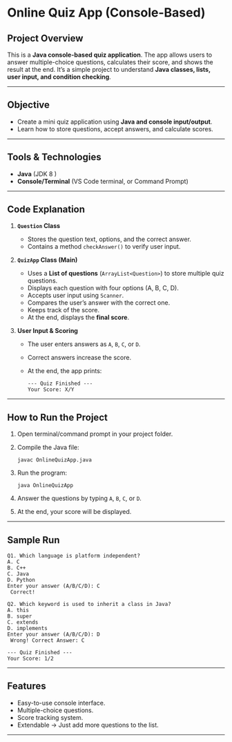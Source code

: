 # Online Quiz App (Console-Based)

##  Project Overview

This is a **Java console-based quiz application**.
The app allows users to answer multiple-choice questions, calculates their score, and shows the result at the end.
It’s a simple project to understand **Java classes, lists, user input, and condition checking**.

---

##  Objective

* Create a mini quiz application using **Java and console input/output**.
* Learn how to store questions, accept answers, and calculate scores.

---

##  Tools & Technologies

* **Java** (JDK 8 )
* **Console/Terminal** (VS Code terminal, or Command Prompt)

---

##  Code Explanation

1. **`Question` Class**

   * Stores the question text, options, and the correct answer.
   * Contains a method `checkAnswer()` to verify user input.

2. **`QuizApp` Class (Main)**

   * Uses a **List of questions** (`ArrayList<Question>`) to store multiple quiz questions.
   * Displays each question with four options (A, B, C, D).
   * Accepts user input using `Scanner`.
   * Compares the user’s answer with the correct one.
   * Keeps track of the score.
   * At the end, displays the **final score**.

3. **User Input & Scoring**

   * The user enters answers as `A`, `B`, `C`, or `D`.
   * Correct answers increase the score.
   * At the end, the app prints:

     ```
     --- Quiz Finished ---
     Your Score: X/Y
     ```

---

##  How to Run the Project

1. Open terminal/command prompt in your project folder.
2. Compile the Java file:

   ```
   javac OnlineQuizApp.java
   ```
3. Run the program:

   ```
   java OnlineQuizApp
   ```
4. Answer the questions by typing `A`, `B`, `C`, or `D`.
5. At the end, your score will be displayed.

---

##  Sample Run

```
Q1. Which language is platform independent?
A. C
B. C++
C. Java
D. Python
Enter your answer (A/B/C/D): C
 Correct!

Q2. Which keyword is used to inherit a class in Java?
A. this
B. super
C. extends
D. implements
Enter your answer (A/B/C/D): D
 Wrong! Correct Answer: C

--- Quiz Finished ---
Your Score: 1/2
```

---

##  Features

* Easy-to-use console interface.
* Multiple-choice questions.
* Score tracking system.
* Extendable → Just add more questions to the list.

---
